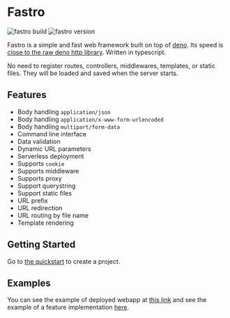 # Fastro
![][build] ![][version]

Fastro is a simple and fast web framework built on top of [deno](https://deno.land). Its speed is [close to the raw deno http library](https://fastro.dev/docs/perfomance.html). Written in typescript. 

No need to register routes, controllers, middlewares, templates, or static files. They will be loaded and saved when the server starts. 

## Features
- Body handling `application/json`
- Body handling `application/x-www-form-urlencoded`
- Body handling `multipart/form-data`
- Command line interface
- Data validation
- Dynamic URL parameters
- Serverless deployment
- Supports `cookie`
- Supports middleware
- Supports proxy
- Support querystring
- Support static files
- URL prefix
- URL redirection
- URL routing by file name
- Template rendering

## Getting Started
Go to [the quickstart](https://fastro.dev/docs/quickstart) to create a project.

## Examples
You can see the example of deployed webapp at [this link](https://hello-6bxxicr2uq-uc.a.run.app) and see the example of a feature implementation [here](https://github.com/fastrodev/fastro/blob/master/services).

[build]: https://github.com/fastrodev/fastro/workflows/ci/badge.svg?branch=master "fastro build"
[version]: https://img.shields.io/github/v/release/fastrojs/fastro?label=version "fastro version"
